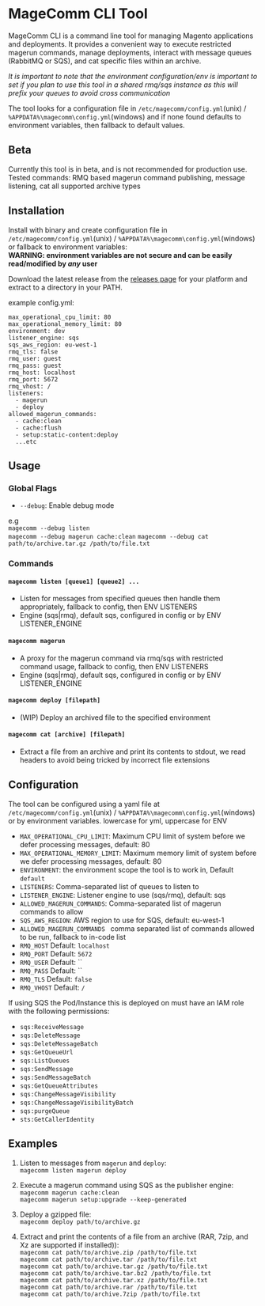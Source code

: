 # MageComm CLI Tool

MageComm CLI is a command line tool for managing Magento applications and deployments. It provides a convenient way to execute restricted magerun commands, manage deployments, interact with message queues (RabbitMQ or SQS), and cat specific files within an archive.

*It is important to note that the environment configuration/env is important to set if you plan to use this tool in a shared rmq/sqs instance as this will prefix your queues to avoid cross communication*

The tool looks for a configuration file in `/etc/magecomm/config.yml`(unix) / `%APPDATA%\magecomm\config.yml`(windows) and if none found defaults to environment variables, then fallback to default values.

## Beta
Currently this tool is in beta, and is not recommended for production use.
Tested commands: RMQ based magerun command publishing, message listening, cat all supported archive types


## Installation

Install with binary and create configuration file in `/etc/magecomm/config.yml`(unix) / `%APPDATA%\magecomm\config.yml`(windows) or fallback to environment variables:  
**WARNING: environment variables are not secure and can be easily read/modified by *any* user**

Download the latest release from the [releases page](https://github.com/furan917/magecomm/releases) for your platform and extract to a directory in your PATH.

example config.yml:
```
max_operational_cpu_limit: 80
max_operational_memory_limit: 80
environment: dev
listener_engine: sqs
sqs_aws_region: eu-west-1
rmq_tls: false
rmq_user: guest
rmq_pass: guest
rmq_host: localhost
rmq_port: 5672
rmq_vhost: /
listeners:
  - magerun
  - deploy
allowed_magerun_commands:
  - cache:clean
  - cache:flush
  - setup:static-content:deploy
  ...etc
```

## Usage

### Global Flags

- `--debug`: Enable debug mode

e.g  
`magecomm --debug listen`  
`magecomm --debug magerun cache:clean`
`magecomm --debug cat path/to/archive.tar.gz /path/to/file.txt`

### Commands

#### `magecomm listen [queue1] [queue2] ...`

- Listen for messages from specified queues then handle them appropriately, fallback to config, then ENV LISTENERS
- Engine (sqs|rmq), default sqs, configured in config or by ENV LISTENER_ENGINE

#### `magecomm magerun`

- A proxy for the magerun command via rmq/sqs with restricted command usage, fallback to config, then ENV LISTENERS
- Engine (sqs|rmq), default sqs, configured in config or by ENV LISTENER_ENGINE

#### `magecomm deploy [filepath]`

- (WIP) Deploy an archived file to the specified environment

#### `magecomm cat [archive] [filepath]`

- Extract a file from an archive and print its contents to stdout, we read headers to avoid being tricked by incorrect file extensions

## Configuration

The tool can be configured using a yaml file at `/etc/magecomm/config.yml`(unix) / `%APPDATA%\magecomm\config.yml`(windows)  or by environment variables.
lowercase for yml, uppercase for ENV

- `MAX_OPERATIONAL_CPU_LIMIT`: Maximum CPU limit of system before we defer processing messages, default: 80
- `MAX_OPERATIONAL_MEMORY_LIMIT`: Maximum memory limit of system before we defer processing messages, default: 80
- `ENVIRONMENT`: the environment scope the tool is to work in, Default `default`
- `LISTENERS`: Comma-separated list of queues to listen to
- `LISTENER_ENGINE`: Listener engine to use (sqs/rmq), default: sqs
- `ALLOWED_MAGERUN_COMMANDS`: Comma-separated list of magerun commands to allow
- `SQS_AWS_REGION`: AWS region to use for SQS, default: eu-west-1
- `ALLOWED_MAGERUN_COMMANDS ` comma separated list of commands allowed to be run, fallback to in-code list
- `RMQ_HOST` Default: `localhost`
- `RMQ_PORT` Default: `5672`
- `RMQ_USER` Default: ``
- `RMQ_PASS` Default: ``
- `RMQ_TLS`  Default: `false`
- `RMQ_VHOST` Default: `/`

If using SQS the Pod/Instance this is deployed on must have an IAM role with the following permissions:
- `sqs:ReceiveMessage`
- `sqs:DeleteMessage`
- `sqs:DeleteMessageBatch`
- `sqs:GetQueueUrl`
- `sqs:ListQueues`
- `sqs:SendMessage`
- `sqs:SendMessageBatch`
- `sqs:GetQueueAttributes`
- `sqs:ChangeMessageVisibility`
- `sqs:ChangeMessageVisibilityBatch`
- `sqs:purgeQueue`
- `sts:GetCallerIdentity`

## Examples

1. Listen to messages from `magerun` and `deploy`:  
`magecomm listen magerun deploy`  


2. Execute a magerun command using SQS as the publisher engine:  
`magecomm magerun cache:clean`  
`magecomm magerun setup:upgrade --keep-generated`  


3. Deploy a gzipped file:  
`magecomm deploy path/to/archive.gz`    


4. Extract and print the contents of a file from an archive (RAR, 7zip, and Xz are supported if installed)):  
`magecomm cat path/to/archive.zip /path/to/file.txt`  
`magecomm cat path/to/archive.tar /path/to/file.txt`  
`magecomm cat path/to/archive.tar.gz /path/to/file.txt`  
`magecomm cat path/to/archive.tar.bz2 /path/to/file.txt`  
`magecomm cat path/to/archive.tar.xz /path/to/file.txt`  
`magecomm cat path/to/archive.rar /path/to/file.txt`  
`magecomm cat path/to/archive.7zip /path/to/file.txt`  

